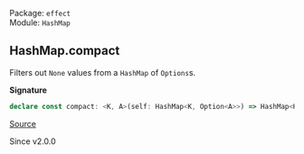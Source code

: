 Package: `effect`<br />
Module: `HashMap`<br />

## HashMap.compact

Filters out `None` values from a `HashMap` of `Options`s.

**Signature**

```ts
declare const compact: <K, A>(self: HashMap<K, Option<A>>) => HashMap<K, A>
```

[Source](https://github.com/Effect-TS/effect/tree/main/packages/effect/src/HashMap.ts#L468)

Since v2.0.0